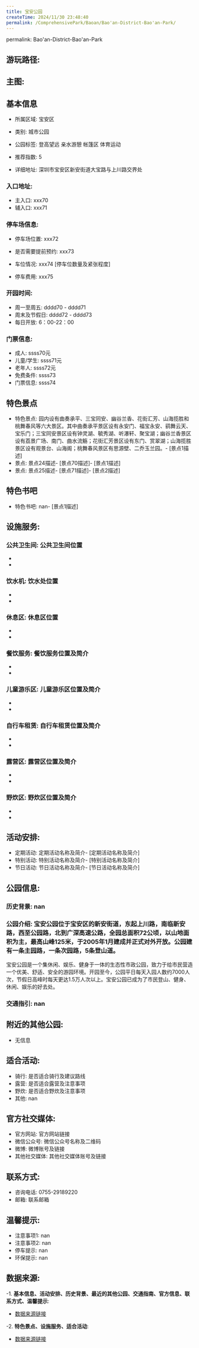 ```yaml
---
title: 宝安公园
createTime: 2024/11/30 23:48:40
permalink: /ComprehensivePark/Baoan/Bao'an-District-Bao'an-Park/
---
```

permalink: Bao'an-District-Bao'an-Park
## 游玩路径:
<ImageCard
image="https://cgj.sz.gov.cn/attachment/1/1333/1333994/10774798.jpg"
title= "宝安公园"
description= "园内设有曲奏承平、三宝同安、幽谷兰香、花街汇芳、山海揽胜和桃舞春风等六大景区。其"
date="2024/11/30"
href="/"
author="深圳公园"
/>

## 主图:
<ImageCard
image="https://cgj.sz.gov.cn/img/4/4005/4005769/10774798.jpg"
title= "宝安公园"
description= "宝安公园位于宝安区的新安街道，东起上川路，南临新安路，西至公园路，北到广深高速公路，全园总面积72公顷，以山地面积为主，最高山峰125米，于2005年1月建成并"
date="2024/11/30"
href="/"
author="深圳公园"
/>

## 基本信息

- 所属区域: 宝安区

- 类别: 城市公园

- 公园标签: 登高望远 亲水游憩 帐篷区 体育运动

- 推荐指数: 5

- 详细地址: 深圳市宝安区新安街道大宝路与上川路交界处

### 入口地址:
- 主入口: xxx70
- 辅入口: xxx71
### 停车场信息:
- 停车场位置: xxx72

- 是否需要提前预约: xxx73

- 车位情况: xxx74 [停车位数量及紧张程度]

- 停车费用: xxx75

### 开园时间:
- 周一至周五: dddd70 - dddd71
- 周末及节假日: dddd72 - dddd73
- 每日开放: 6：00-22：00

### 门票信息:
- 成人: ssss70元
- 儿童/学生: ssss71元
- 老年人: ssss72元
- 免费条件: ssss73
- 门票信息: ssss74
## 特色景点
- 特色景点: 园内设有曲奏承平、三宝同安、幽谷兰香、花街汇芳、山海揽胜和桃舞春风等六大景区。其中曲奏承平景区设有永安门、福宝永安、鹞舞云天、宝乐门；三宝同安景区设有钟灵湖、毓秀湖、听瀑轩、聚宝湖；幽谷兰香景区设有荔景广场、南门、曲水流觞；花街汇芳景区设有东门、赏翠湖；山海揽胜景区设有观景台、山海阁；桃舞春风景区有思源壁、二乔玉兰园。- [景点1描述]
- 景点: 景点24描述- [景点70描述]- [景点1描述]
- 景点: 景点25描述- [景点71描述]- [景点2描述]
## 特色书吧
- 特色书吧: nan- [景点1描述]
## 设施服务:
### 公共卫生间: 公共卫生间位置
- 
- 
### 饮水机: 饮水处位置
- 
- 
### 休息区: 休息区位置
- 
- 
### 餐饮服务: 餐饮服务位置及简介
- 
- 
### 儿童游乐区: 儿童游乐区位置及简介
- 
- 
### 自行车租赁: 自行车租赁位置及简介
- 
- 
### 露营区: 露营区位置及简介
- 
- 
### 野炊区: 野炊区位置及简介

- 
- 
## 活动安排:
- 定期活动: 定期活动名称及简介- [定期活动名称及简介]
- 特别活动: 特别活动名称及简介- [特别活动名称及简介]
- 节日活动: 节日活动名称及简介- [节日活动名称及简介]
## 公园信息:
### 历史背景: nan
### 公园介绍: 宝安公园位于宝安区的新安街道，东起上川路，南临新安路，西至公园路，北到广深高速公路，全园总面积72公顷，以山地面积为主，最高山峰125米，于2005年1月建成并正式对外开放。公园建有一条主园路，一条次园路，5条登山道。
宝安公园是一个集休闲、娱乐、健身于一体的生态性市政公园，致力于给市民营造一个优美、舒适、安全的游园环境。开园至今，公园平日每天入园人数约7000人次，节假日高峰时每天更达1.5万人次以上。宝安公园已成为了市民登山、健身、休闲、娱乐的好去处。
### 交通指引: nan

## 附近的其他公园:
- 无信息

## 适合活动:
- 骑行: 是否适合骑行及建议路线
- 露营: 是否适合露营及注意事项
- 野炊: 是否适合野炊及注意事项
- 其他: nan

## 官方社交媒体:
- 官方网站: 官方网站链接
- 微信公众号: 微信公众号名称及二维码
- 微博: 微博账号及链接
- 其他社交媒体: 其他社交媒体账号及链接

## 联系方式:
- 咨询电话: 0755-29189220
- 邮箱: 联系邮箱

## 温馨提示:
- 注意事项1: nan
- 注意事项2: nan
- 停车提示: nan
- 环保提示: nan

## 数据来源:
-1. **基本信息、活动安排、历史背景、最近的其他公园、交通指南、官方信息、联系方式、温馨提示**:
- [数据来源链接](https://cgj.sz.gov.cn/xsmh/gysz/csgy/content/post_10774798.html)

-2. **特色景点、设施服务、适合活动**:
- [数据来源链接](https://cgj.sz.gov.cn/xsmh/gysz/csgy/content/post_10774798.html)

